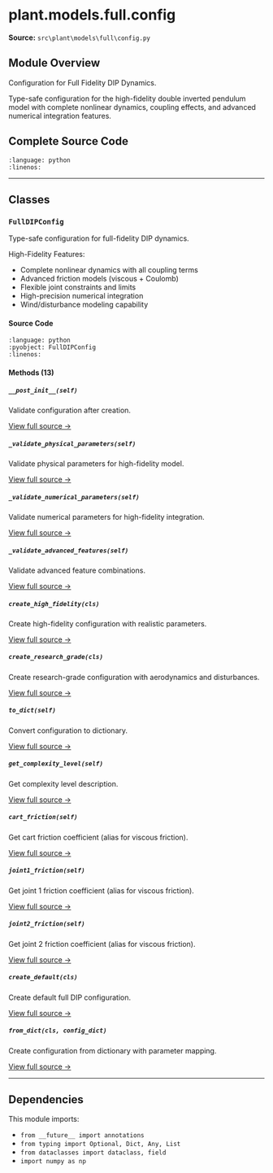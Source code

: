 # plant.models.full.config

**Source:** `src\plant\models\full\config.py`

## Module Overview

Configuration for Full Fidelity DIP Dynamics.

Type-safe configuration for the high-fidelity double inverted pendulum model
with complete nonlinear dynamics, coupling effects, and advanced numerical
integration features.

## Complete Source Code

```{literalinclude} ../../../src/plant/models/full/config.py
:language: python
:linenos:
```

---

## Classes

### `FullDIPConfig`

Type-safe configuration for full-fidelity DIP dynamics.

High-Fidelity Features:
- Complete nonlinear dynamics with all coupling terms
- Advanced friction models (viscous + Coulomb)
- Flexible joint constraints and limits
- High-precision numerical integration
- Wind/disturbance modeling capability

#### Source Code

```{literalinclude} ../../../src/plant/models/full/config.py
:language: python
:pyobject: FullDIPConfig
:linenos:
```

#### Methods (13)

##### `__post_init__(self)`

Validate configuration after creation.

[View full source →](#method-fulldipconfig-__post_init__)

##### `_validate_physical_parameters(self)`

Validate physical parameters for high-fidelity model.

[View full source →](#method-fulldipconfig-_validate_physical_parameters)

##### `_validate_numerical_parameters(self)`

Validate numerical parameters for high-fidelity integration.

[View full source →](#method-fulldipconfig-_validate_numerical_parameters)

##### `_validate_advanced_features(self)`

Validate advanced feature combinations.

[View full source →](#method-fulldipconfig-_validate_advanced_features)

##### `create_high_fidelity(cls)`

Create high-fidelity configuration with realistic parameters.

[View full source →](#method-fulldipconfig-create_high_fidelity)

##### `create_research_grade(cls)`

Create research-grade configuration with aerodynamics and disturbances.

[View full source →](#method-fulldipconfig-create_research_grade)

##### `to_dict(self)`

Convert configuration to dictionary.

[View full source →](#method-fulldipconfig-to_dict)

##### `get_complexity_level(self)`

Get complexity level description.

[View full source →](#method-fulldipconfig-get_complexity_level)

##### `cart_friction(self)`

Get cart friction coefficient (alias for viscous friction).

[View full source →](#method-fulldipconfig-cart_friction)

##### `joint1_friction(self)`

Get joint 1 friction coefficient (alias for viscous friction).

[View full source →](#method-fulldipconfig-joint1_friction)

##### `joint2_friction(self)`

Get joint 2 friction coefficient (alias for viscous friction).

[View full source →](#method-fulldipconfig-joint2_friction)

##### `create_default(cls)`

Create default full DIP configuration.

[View full source →](#method-fulldipconfig-create_default)

##### `from_dict(cls, config_dict)`

Create configuration from dictionary with parameter mapping.

[View full source →](#method-fulldipconfig-from_dict)

---

## Dependencies

This module imports:

- `from __future__ import annotations`
- `from typing import Optional, Dict, Any, List`
- `from dataclasses import dataclass, field`
- `import numpy as np`
